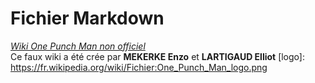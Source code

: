 # Fichier Markdown
*[Wiki One Punch Man non officiel](https://wiki-opm.fandom.com/fr/wiki/Wiki_wiki_opm)*<br/>
Ce faux wiki a été crée par **MEKERKE Enzo** et **LARTIGAUD Elliot**
[logo]: https://fr.wikipedia.org/wiki/Fichier:One_Punch_Man_logo.png


